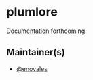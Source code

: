 # plumlore

Documentation forthcoming.

## Maintainer(s)

- [@enovales](https://github.com/enovales)

